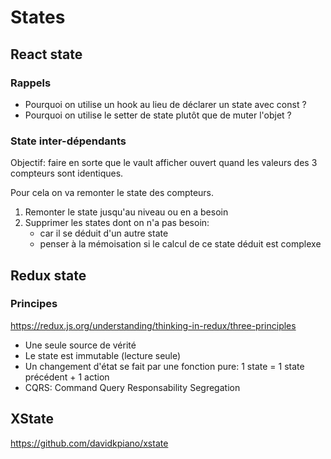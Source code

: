 # States

## React state

### Rappels
- Pourquoi on utilise un hook au lieu de déclarer un state avec const ?
- Pourquoi on utilise le setter de state plutôt que de muter l'objet ?

### State inter-dépendants

Objectif: faire en sorte que le vault afficher ouvert quand les valeurs des 3 compteurs sont identiques.

Pour cela on va remonter le state des compteurs.

1. Remonter le state jusqu'au niveau ou en a besoin
2. Supprimer les states dont on n'a pas besoin:
    - car il se déduit d'un autre state
    - penser à la mémoisation si le calcul de ce state déduit est complexe

## Redux state

### Principes

https://redux.js.org/understanding/thinking-in-redux/three-principles

- Une seule source de vérité
- Le state est immutable (lecture seule)
- Un changement d'état se fait par une fonction pure: 1 state = 1 state précédent + 1 action
- CQRS: Command Query Responsability Segregation

## XState

https://github.com/davidkpiano/xstate